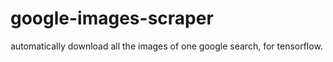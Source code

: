 # google-images-scraper
automatically download all the images of one google search, for tensorflow.
